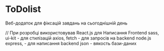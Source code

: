 # ToDolist

Веб-додаток  для фіксацій завдань на сьогоднішній день

// При розробці використовував 
React.js для Написання Frontend
sass, ui-kit - для стилізацій
axios, fetch - для запросів на backend
node.js express, - для написання backend
json - вякость бази-даних 


